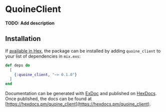# QuoineClient

**TODO: Add description**

## Installation

If [available in Hex](https://hex.pm/docs/publish), the package can be installed
by adding `quoine_client` to your list of dependencies in `mix.exs`:

```elixir
def deps do
  [
    {:quoine_client, "~> 0.1.0"}
  ]
end
```

Documentation can be generated with [ExDoc](https://github.com/elixir-lang/ex_doc)
and published on [HexDocs](https://hexdocs.pm). Once published, the docs can
be found at [https://hexdocs.pm/quoine_client](https://hexdocs.pm/quoine_client).

